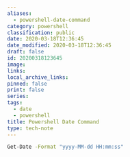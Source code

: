 ```yaml
---
aliases:
  - powershell-date-command
category: powershell
classification: public
date: 2020-03-18T12:36:45
date_modified: 2020-03-18T12:36:45
draft: false
id: 20200318123645
image: 
links: 
local_archive_links: 
pinned: false
print: false
series: 
tags:
  - date
  - powershell
title: Powershell Date Command
type: tech-note
---
```


```sh
Get-Date -Format "yyyy-MM-dd HH:mm:ss"
```
